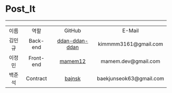 # Post_It

***

<table>
 <tr>
  <td align='center'>이름</td>
  <td align='center'>역할</td>
  <td align='center'>GitHub</td>
  <td align='center'>E-Mail</td>
 </tr>
 
 <tr>
  <td align='center'>김민규</td>
  <td align='center'>Back-end</td>
  <td align='center'><a href="https://github.com/ddan-ddan-ddan">ddan-ddan-ddan</a></td>
  <td align='center'>kimmmm3161@gmail.com</td>
 </tr>   
 
 <tr>
  <td align='center'>이정민</td>
  <td align='center'>Front-end</td>
  <td align='center'><a href="https://github.com/mamem12">mamem12</a></td>
  <td align='center'>mamem.dev@gmail.com</td>
 </tr>

  <tr>
  <td align='center'>백준석</td>
  <td align='center'>Contract</td>
  <td align='center'><a href="https://github.com/bajnsk">bajnsk</a></td>
  <td align='center'>baekjunseok63@gmail.com</td>
 </tr>
</table>